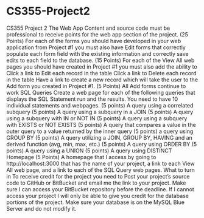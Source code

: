 # CS355-Project2

CS355 Project 2
The Web App
Content and source code must be professional to receive points for the web app section of the project.
(25 Points) For each of the forms you should have developed in your web application from Project #1 you must also have Edit forms that correctly populate each form field with the existing information and correctly save edits to each field to the database.
(15 Points) For each of the View All web pages you should have created in Project #1 you must also add the ability to 
Click a link to Edit each record in the table
Click a link to Delete each record in the table
Have a link to create a new record which will take the user to the Add form you created in Project #1.
(5 Points) All Add forms continue to work
SQL Queries
Create a web page for each of the following queries that displays the SQL Statement run and the results.  You need to have 10 individual statements and webpages.
(5 points) A query using a correlated subquery
(5 points) A query using a subquery in a JOIN
(5 points) A query using a subquery with IN or NOT IN
(5 points) A query using a subquery with EXISTS or NOT EXISTS
(5 points) A query that compares a value in the outer query to a value returned by the inner query
(5 points) a query using GROUP BY
(5 points) A query utilizing a JOIN, GROUP BY, HAVING and an derived function (avg, min, max, etc.)
(5 points) A query using ORDER BY
(5 points) A query using a UNION
(5 points) A query using DISTINCT
Homepage
(5 Points) A homepage that I access by going to http://localhost:3000 that has the name of your project, a link to each View All web page, and a link to each of the SQL Query web pages.
What to turn in
To receive credit for the project you need to
Post your project’s source code to GitHub or BitBucket and email me the link to your project. 
Make sure I can access your BitBucket repository before the deadline.  If I cannot access your project I will only be able to give you credit for the database portions of the project.
Make sure your database is on the MySQL Blue Server and do not modify it.
